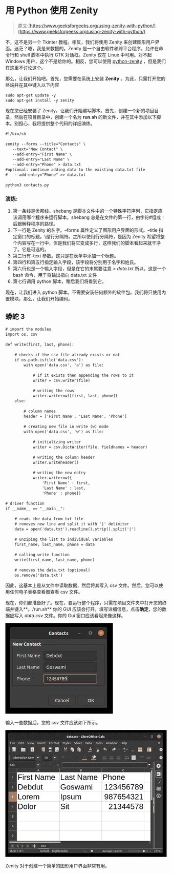 # 用 Python 使用 Zenity

> 原文:[https://www.geeksforgeeks.org/using-zenity-with-python/](https://www.geeksforgeeks.org/using-zenity-with-python/)

不，这不是另一个 Tkinter 教程。相反，我们将使用 Zenity 来创建图形用户界面。迷茫？嗯，我是来救援的。Zenity 是一个自由软件和跨平台程序，允许在命令行和 shell 脚本中执行 GTK 对话框。Zenity 仅在 Linux 中可用。对不起 Windows 用户，这个不是给你的。相反，您可以使用 [python-zenity](https://pypi.org/project/python-zenity/) ，但是我们在这里不讨论这个。

那么，让我们开始吧。首先，您需要在系统上安装 **Zenity** 。为此，只需打开您的终端并在其中键入以下内容

```
sudo apt-get update -y
sudo apt-get install -y zenity
```

现在您已经安装了 Zenity，让我们开始编写脚本。首先，创建一个新的项目目录，然后在项目目录中，创建一个名为 **run.sh** 的新文件，并在其中添加以下脚本。别担心，我将提供整个代码的详细演练。

```
#!/bin/sh

zenity --forms --title="Contacts" \
   --text="New Contact" \
   --add-entry="First Name" \
   --add-entry="Last Name" \
   --add-entry="Phone" > data.txt
#optional: continue adding data to the existing data.txt file
#   --add-entry="Phone" >> data.txt

python3 contacts.py
```

### 演练:

1.  第一条线是舍邦线。shebang 是脚本文件中的一个特殊字符序列，它指定应该调用哪个程序来运行脚本。shebang 总是在文件的第一行，由字符#组成！后跟解释程序的路径。
2.  下一行是 Zenity 的名字。–forms 属性定义了图形用户界面的形式。–title 指定窗口的标题。\是行分隔符。之所以使用行分隔符，是因为 Zenity 希望将整个内容写在一行中，但是我们将它变成多行，这样我们的脚本看起来就干净了。它是可选的。
3.  第三行有–text 参数。这只是在表单中添加一个标题。
4.  第四行和第五行指定输入字段，该字段将分别用于名字和姓氏。
5.  第六行也是一个输入字段，但是在它的末尾要注意 *> data.txt* 所以，这是一个 bash 命令，用于将输出指向 data.txt 文件
6.  第七行调用 python 脚本，稍后我们将看到它。

现在，让我们进入 python 脚本。不需要安装任何额外的软件包。我们将只使用内置模块。那么，让我们开始编码。

## 蟒蛇 3

```
# import the modules
import os, csv

def write(first, last, phone):

    # checks if the csv file already exists or not
    if os.path.isfile('data.csv'):
        with open('data.csv', 'a') as file:

            # if it exists then appending the rows to it
            writer = csv.writer(file)

            # writing the rows
            writer.writerow([first, last, phone])
    else:

        # column names
        header = ['First Name', 'Last Name', 'Phone']

        # creating new file in write (w) mode
        with open('data.csv', 'w') as file:

            # initializing writer
            writer = csv.DictWriter(file, fieldnames = header)

            # writing the column header
            writer.writeheader()

            # writing the new entry
            writer.writerow({
                'First Name' : first,
                'Last Name' : last,
                'Phone' : phone})

# driver function
if __name__ == "__main__":

    # reads the data from txt file
    # removes new line and split it with '|' delimiter
    data = open('data.txt').readline().strip().split('|')

    # unziping the list to individual variables
    first_name, last_name, phone = data

    # calling write function
    write(first_name, last_name, phone)

    # removes the data.txt (optional)
    os.remove('data.txt')
```

因此，这基本上是从文件中读取数据，然后将其写入 csv 文件。然后，您可以使用任何电子表格查看器查看 csv 文件。

现在，你们都准备好了。现在，要运行整个程序，只需在项目文件夹中打开您的终端并键入**。/run.sh** 你的 GUI 应该会打开。填写详细信息，点击**确定**，您的数据应写入 *data.csv* 文件。你的 Gui 窗口应该看起来像这样。

![Zenity GUI](img/c203d2c647965adde45dbec492a9297b.png)

输入一些数据后，您的 csv 文件应该如下所示。

![CSV file](img/ffe8f766b61711820d09080048db959f.png)

Zenity 对于创建一个简单的图形用户界面非常有用。